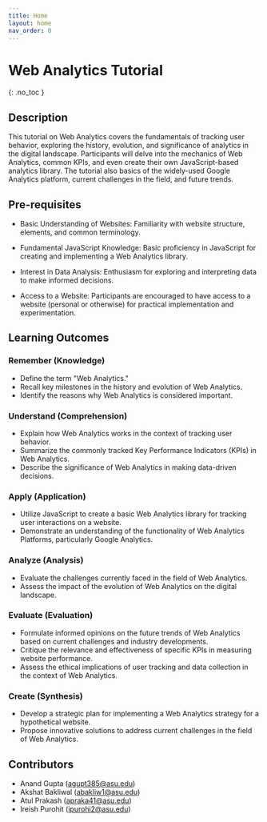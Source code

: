 ```yaml
---
title: Home
layout: home
nav_order: 0
---
```


# Web Analytics Tutorial
{: .no_toc }

## Description

This tutorial on Web Analytics covers the fundamentals of tracking user behavior, exploring the history, evolution, and significance of analytics in the digital landscape. Participants will delve into the mechanics of Web Analytics, common KPIs, and even create their own JavaScript-based analytics library. The tutorial also basics of the widely-used Google Analytics platform, current challenges in the field, and future trends.

## Pre-requisites

- Basic Understanding of Websites: Familiarity with website structure, elements, and common terminology.

- Fundamental JavaScript Knowledge: Basic proficiency in JavaScript for creating and implementing a Web Analytics library.

- Interest in Data Analysis: Enthusiasm for exploring and interpreting data to make informed decisions.

- Access to a Website: Participants are encouraged to have access to a website (personal or otherwise) for practical implementation and experimentation.

## Learning Outcomes

### Remember (Knowledge)

- Define the term "Web Analytics."
- Recall key milestones in the history and evolution of Web Analytics.
- Identify the reasons why Web Analytics is considered important.

### Understand (Comprehension)

- Explain how Web Analytics works in the context of tracking user behavior.
- Summarize the commonly tracked Key Performance Indicators (KPIs) in Web Analytics.
- Describe the significance of Web Analytics in making data-driven decisions.

### Apply (Application)

- Utilize JavaScript to create a basic Web Analytics library for tracking user interactions on a website.
- Demonstrate an understanding of the functionality of Web Analytics Platforms, particularly Google Analytics.

### Analyze (Analysis)

- Evaluate the challenges currently faced in the field of Web Analytics.
- Assess the impact of the evolution of Web Analytics on the digital landscape.

### Evaluate (Evaluation)

- Formulate informed opinions on the future trends of Web Analytics based on current challenges and industry developments.
- Critique the relevance and effectiveness of specific KPIs in measuring website performance.
- Assess the ethical implications of user tracking and data collection in the context of Web Analytics.

### Create (Synthesis)

- Develop a strategic plan for implementing a Web Analytics strategy for a hypothetical website.
- Propose innovative solutions to address current challenges in the field of Web Analytics.

## Contributors

- Anand Gupta (agupt385@asu.edu)
- Akshat Bakliwal (abakliw1@asu.edu)
- Atul Prakash (apraka41@asu.edu)
- Ireish Purohit (ipurohi2@asu.edu)
